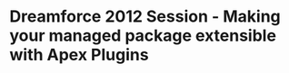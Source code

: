 Dreamforce 2012 Session - Making your managed package extensible with Apex Plugins
==================================================================================
